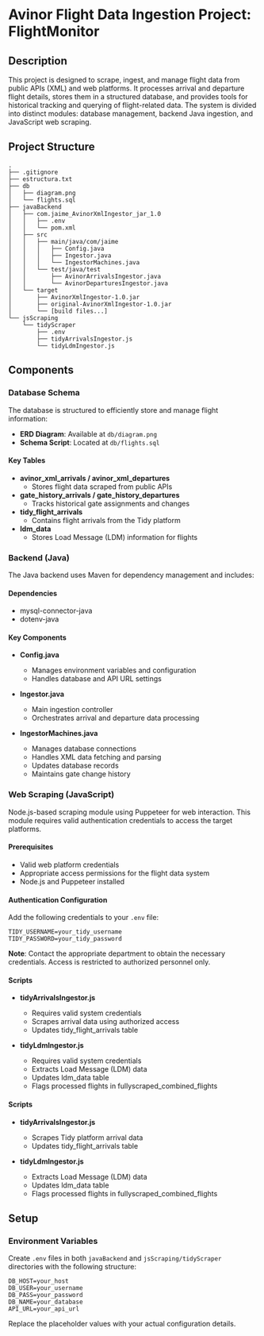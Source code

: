 # Avinor Flight Data Ingestion Project: FlightMonitor

## Description

This project is designed to scrape, ingest, and manage flight data from public APIs (XML) and web platforms. It processes arrival and departure flight details, stores them in a structured database, and provides tools for historical tracking and querying of flight-related data. The system is divided into distinct modules: database management, backend Java ingestion, and JavaScript web scraping.

## Project Structure

```
.
├── .gitignore
├── estructura.txt
├── db
│   ├── diagram.png
│   └── flights.sql
├── javaBackend
│   ├── com.jaime_AvinorXmlIngestor_jar_1.0
│   │   ├── .env
│   │   └── pom.xml
│   ├── src
│   │   ├── main/java/com/jaime
│   │   │   ├── Config.java
│   │   │   ├── Ingestor.java
│   │   │   └── IngestorMachines.java
│   │   └── test/java/test
│   │       ├── AvinorArrivalsIngestor.java
│   │       └── AvinorDeparturesIngestor.java
│   └── target
│       ├── AvinorXmlIngestor-1.0.jar
│       ├── original-AvinorXmlIngestor-1.0.jar
│       └── [build files...]
└── jsScraping
    └── tidyScraper
        ├── .env
        ├── tidyArrivalsIngestor.js
        └── tidyLdmIngestor.js
```

## Components

### Database Schema

The database is structured to efficiently store and manage flight information:

- **ERD Diagram**: Available at `db/diagram.png`
- **Schema Script**: Located at `db/flights.sql`

#### Key Tables

- **avinor_xml_arrivals / avinor_xml_departures**
  - Stores flight data scraped from public APIs
- **gate_history_arrivals / gate_history_departures**
  - Tracks historical gate assignments and changes
- **tidy_flight_arrivals**
  - Contains flight arrivals from the Tidy platform
- **ldm_data**
  - Stores Load Message (LDM) information for flights

### Backend (Java)

The Java backend uses Maven for dependency management and includes:

#### Dependencies
- mysql-connector-java
- dotenv-java

#### Key Components

- **Config.java**
  - Manages environment variables and configuration
  - Handles database and API URL settings

- **Ingestor.java**
  - Main ingestion controller
  - Orchestrates arrival and departure data processing

- **IngestorMachines.java**
  - Manages database connections
  - Handles XML data fetching and parsing
  - Updates database records
  - Maintains gate change history


### Web Scraping (JavaScript)

Node.js-based scraping module using Puppeteer for web interaction. This module requires valid authentication credentials to access the target platforms.

#### Prerequisites

- Valid web platform credentials
- Appropriate access permissions for the flight data system
- Node.js and Puppeteer installed

#### Authentication Configuration

Add the following credentials to your `.env` file:

```env
TIDY_USERNAME=your_tidy_username
TIDY_PASSWORD=your_tidy_password
```

**Note**: Contact the appropriate department to obtain the necessary credentials. Access is restricted to authorized personnel only.

#### Scripts

- **tidyArrivalsIngestor.js**
  - Requires valid system credentials
  - Scrapes arrival data using authorized access
  - Updates tidy_flight_arrivals table

- **tidyLdmIngestor.js**
  - Requires valid system credentials
  - Extracts Load Message (LDM) data
  - Updates ldm_data table
  - Flags processed flights in fullyscraped_combined_flights



#### Scripts

- **tidyArrivalsIngestor.js**
  - Scrapes Tidy platform arrival data
  - Updates tidy_flight_arrivals table

- **tidyLdmIngestor.js**
  - Extracts Load Message (LDM) data
  - Updates ldm_data table
  - Flags processed flights in fullyscraped_combined_flights

## Setup

### Environment Variables

Create `.env` files in both `javaBackend` and `jsScraping/tidyScraper` directories with the following structure:

```env
DB_HOST=your_host
DB_USER=your_username
DB_PASS=your_password
DB_NAME=your_database
API_URL=your_api_url
```

Replace the placeholder values with your actual configuration details.
